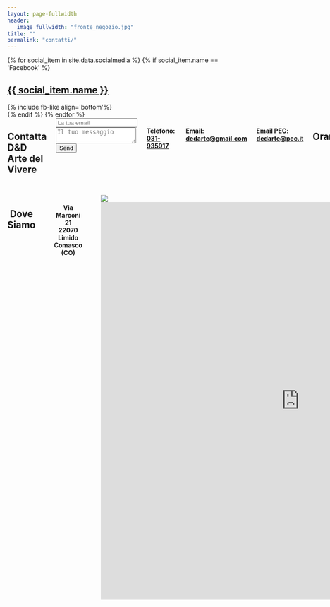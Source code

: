 ```yaml
---
layout: page-fullwidth
header:
   image_fullwidth: "fronte_negozio.jpg"
title: ""
permalink: "contatti/"
---
```

<div>
{% for social_item in site.data.socialmedia %} {% if social_item.name == 'Facebook' %}
    <div class="row">
        <div class="small-4 small-centered columns">
            <h2><a href="{{ social_item.url }}" >{{ social_item.name }}</a></h2>
        </div>
    </div>
    <div class="row">
        <div class="small-4 small-centered columns">
            {% include fb-like align='bottom'%}
        </div>
    </div>
{% endif %} {% endfor %}
</div>
<div class="row">
    <div class="small-10 small-centered medium-5 medium-centered medium-end large-6 large-uncentered columns">
        <h2>Contatta D&amp;D<br>Arte del Vivere</h2>
        <form method="POST" action="http://formspree.io/dedarte@gmail.com">
            <input type="hidden" name="_language" value="it" />
            <input type="email" name="email" placeholder="La tua email">
            <textarea name="message" placeholder="Il tuo messaggio"></textarea>
            <button type="submit">Send</button>
        </form>
        <h4>Telefono:&nbsp;
        <span itemprop="telephone">
              <a href="tel:+39031935917">
                031-935917
              </a>
        </span></h4>
        <h4>Email:&nbsp;
        <a href="mailto:dedarte@gmail.com">dedarte@gmail.com</a></h4>
        <h4>Email PEC:&nbsp;
        <a href="mailto:dedarte@gmail.com">dedarte@pec.it</a></h4>
        <h2>Orari</h2>
        <h4>Lunedì 15:00-19:00</h4>
        <h4>Da Martedì a Sabato <br> 09:30-12:30 &nbsp; 15:00-19:00</h4>
    </div>
    <div class="small-12 medium-8 medium-centered large-6 large-uncentered medium-end columns">
        <h2 style="text-align:center">Dove Siamo</h2><br>
        <h4 style="text-align:center">Via Marconi 21 <br> 22070 Limido Comasco (CO)</h4><br>
        <div class="wrapper">
            <div class="h_iframe">
                <img class="ratio" src="{{ site.urlimg }}1x1.png"/>
                <iframe src="https://www.google.com/maps/embed?pb=!1m18!1m12!1m3!1d11150.026477173999!2d8.956234838375305!3d45.6808041572281!2m3!1f0!2f0!3f0!3m2!1i1024!2i768!4f13.1!3m3!1m2!1s0x4786901dfe866861%3A0xa48c1ac26ec6fb03!2sD%26D+Arte+Del+Vivere+Di+Cappelli+Gabriella!5e0!3m2!1sit!2sit!4v1511279086609" width="900" height="900" frameborder="0" style="border:0" allowfullscreen></iframe>
            </div>
        </div>
    </div>
</div>


